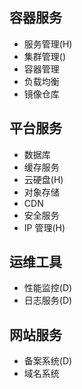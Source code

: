 

## 容器服务
* 服务管理(H)
* 集群管理()
* 容器管理
* 负载均衡
* 镜像仓库

## 平台服务
* 数据库
* 缓存服务
* 云硬盘(H)
* 对象存储
* CDN
* 安全服务
* IP 管理(H)

## 运维工具
* 性能监控(D)
* 日志服务(D)

## 网站服务
* 备案系统(D)
* 域名系统